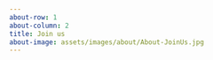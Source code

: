 ```yaml
---
about-row: 1
about-column: 2
title: Join us
about-image: assets/images/about/About-JoinUs.jpg
---
```

